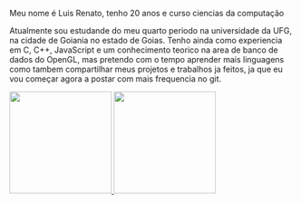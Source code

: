 Meu nome é Luis Renato, tenho 20 anos e curso ciencias da computação

Atualmente sou estudande do meu quarto periodo na universidade da UFG, na cidade de Goiania no estado de Goias.
Tenho ainda como experiencia em C, C++, JavaScript e um conhecimento teorico na area de banco de dados do OpenGL, mas pretendo com o tempo aprender mais linguagens como tambem compartilhar meus projetos e trabalhos ja feitos, 
ja que eu vou começar agora a postar com mais frequencia no git.

<a href="https://github.com/lrcordeiro007">
  <img height="180em" src="https://github-readme-stats.vercel.app/api?username=lrcordeiro007&show_icons=true&theme=github_vue-dark&include_all_commits=true&count_private=true"/>
  <img height="180em" src="https://github-readme-stats.vercel.app/api/top-langs/?username=lrcordeiro007&layout=compact&langs_count=7&theme=github_vue-dark"/>
